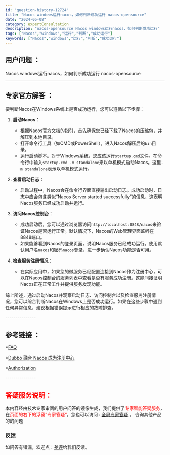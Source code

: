 ```yaml
---
id: "question-history-12724"
title: "Nacos windows运行nacos，如何判断成功运行 nacos-opensource"
date: "2024-05-08"
category: expertConsultation
description: "nacos-opensource Nacos windows运行nacos，如何判断成功运行"
tags: ["Nacos","windows","运行","判断","成功运行"]
keywords: ["Nacos","windows","运行","判断","成功运行"]
---
```


## 用户问题 ： 
 Nacos windows运行nacos，如何判断成功运行 nacos-opensource 

---------------
## 专家官方解答 ：

要判断Nacos在Windows系统上是否成功运行，您可以遵循以下步骤：

1. **启动Nacos**：
   - 根据Nacos官方文档的指引，首先确保您已经下载了Nacos的压缩包，并解压到本地目录。
   - 打开命令行工具（如CMD或PowerShell），进入Nacos解压后的`bin`目录。
   - 运行启动脚本。对于Windows系统，您应该运行`startup.cmd`文件。在命令行中输入`startup.cmd -m standalone`来以单机模式启动Nacos。这里`-m standalone`表示以单机模式运行。

2. **查看启动日志**：
   - 启动过程中，Nacos会在命令行界面直接输出启动日志。成功启动时，日志中应会包含类似“Nacos Server started successfully”的信息，这表明Nacos服务已经成功启动并运行。

3. **访问Nacos控制台**：
   - 成功启动后，您可以通过浏览器访问`http://localhost:8848/nacos`来验证Nacos是否运行正常。默认情况下，Nacos的Web管理界面监听在8848端口。
   - 如果能够看到Nacos的登录页面，说明Nacos服务已经成功运行。使用默认用户名`nacos`和密码`nacos`登录，进一步确认Nacos功能是否可用。

4. **检查服务注册情况**：
   - 在实际应用中，如果您的微服务已经配置连接到Nacos作为注册中心，可以在Nacos控制台的服务列表中查看是否有服务成功注册。这能间接证明Nacos正在正常工作并提供服务发现功能。

综上所述，通过启动Nacos并观察启动日志、访问控制台以及检查服务注册情况，您可以综合判断Nacos在Windows上是否成功运行。如果在这些步骤中遇到任何异常信息，建议根据错误提示进行相应的故障排查。


<font color="#949494">---------------</font> 


## 参考链接 ：

*[FAQ](https://nacos.io/docs/latest/guide/user/faq)
 
 *[Dubbo 融合 Nacos 成为注册中心](https://nacos.io/docs/latest/ecology/use-nacos-with-dubbo)
 
 *[Authorization](https://nacos.io/docs/latest/guide/user/auth)


 <font color="#949494">---------------</font> 
 


## <font color="#FF0000">答疑服务说明：</font> 

本内容经由技术专家审阅的用户问答的镜像生成，我们提供了<font color="#FF0000">专家智能答疑服务</font>，在<font color="#FF0000">页面的右下的浮窗”专家答疑“</font>。您也可以访问 : [全局专家答疑](https://opensource.alibaba.com/chatBot) 。 咨询其他产品的的问题

### 反馈
如问答有错漏，欢迎点：[差评](https://ai.nacos.io/user/feedbackByEnhancerGradePOJOID?enhancerGradePOJOId=12725)给我们反馈。
